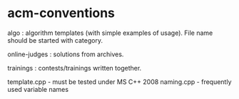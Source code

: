 acm-conventions
=========

algo          : algorithm templates (with simple examples of usage). File name should be started with category.

online-judges : solutions from archives.

trainings     : contests/trainings written together.


template.cpp - must be tested under MS C++ 2008
naming.cpp - frequently used variable names
